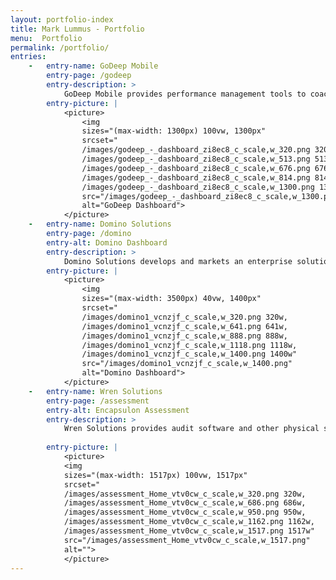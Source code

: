 ```yaml
---
layout: portfolio-index
title: Mark Lummus - Portfolio
menu:  Portfolio
permalink: /portfolio/
entries:
    -   entry-name: GoDeep Mobile
        entry-page: /godeep
        entry-description: >
            GoDeep Mobile provides performance management tools to coaches of college and professional football teams. 
        entry-picture: |
            <picture>
                <img
                sizes="(max-width: 1300px) 100vw, 1300px"
                srcset="
                /images/godeep_-_dashboard_zi8ec8_c_scale,w_320.png 320w,
                /images/godeep_-_dashboard_zi8ec8_c_scale,w_513.png 513w,
                /images/godeep_-_dashboard_zi8ec8_c_scale,w_676.png 676w,
                /images/godeep_-_dashboard_zi8ec8_c_scale,w_814.png 814w,
                /images/godeep_-_dashboard_zi8ec8_c_scale,w_1300.png 1300w"
                src="/images/godeep_-_dashboard_zi8ec8_c_scale,w_1300.png"
                alt="GoDeep Dashboard">
            </picture>
    -   entry-name: Domino Solutions
        entry-page: /domino
        entry-alt: Domino Dashboard
        entry-description: >
            Domino Solutions develops and markets an enterprise solution called Domino Decisions that is a marketing business intelligence and performance management platform that helps the enterprise achieve smarter, faster marketing. 
        entry-picture: |
            <picture>
                <img
                sizes="(max-width: 3500px) 40vw, 1400px"
                srcset="
                /images/domino1_vcnzjf_c_scale,w_320.png 320w,
                /images/domino1_vcnzjf_c_scale,w_641.png 641w,
                /images/domino1_vcnzjf_c_scale,w_888.png 888w,
                /images/domino1_vcnzjf_c_scale,w_1118.png 1118w,
                /images/domino1_vcnzjf_c_scale,w_1400.png 1400w"
                src="/images/domino1_vcnzjf_c_scale,w_1400.png"
                alt="Domino Dashboard">
            </picture>
    -   entry-name: Wren Solutions
        entry-page: /assessment
        entry-alt: Encapsulon Assessment
        entry-description: >
            Wren Solutions provides audit software and other physical security solutions helping Loss Prevention Professionals become heroes in their organizations. 
 
        entry-picture: |
            <picture>
            <img
            sizes="(max-width: 1517px) 100vw, 1517px"
            srcset="
            /images/assessment_Home_vtv0cw_c_scale,w_320.png 320w,
            /images/assessment_Home_vtv0cw_c_scale,w_686.png 686w,
            /images/assessment_Home_vtv0cw_c_scale,w_950.png 950w,
            /images/assessment_Home_vtv0cw_c_scale,w_1162.png 1162w,
            /images/assessment_Home_vtv0cw_c_scale,w_1517.png 1517w"
            src="/images/assessment_Home_vtv0cw_c_scale,w_1517.png"
            alt="">
            </picture>
---
```

